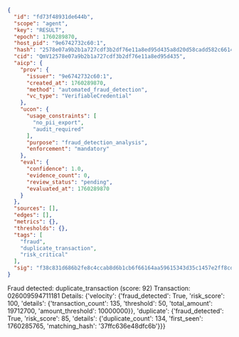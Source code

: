 ```json
{
  "id": "fd73f48931de644b",
  "scope": "agent",
  "key": "RESULT",
  "epoch": 1760289870,
  "host_pid": "9e6742732c60:1",
  "hash": "2578e07a9b2b1a727cdf3b2df76e11a8ed95d435a8d20d58cadd582c661418d7",
  "cid": "QmV12578e07a9b2b1a727cdf3b2df76e11a8ed95d435",
  "aicp": {
    "prov": {
      "issuer": "9e6742732c60:1",
      "created_at": 1760289870,
      "method": "automated_fraud_detection",
      "vc_type": "VerifiableCredential"
    },
    "ucon": {
      "usage_constraints": [
        "no_pii_export",
        "audit_required"
      ],
      "purpose": "fraud_detection_analysis",
      "enforcement": "mandatory"
    },
    "eval": {
      "confidence": 1.0,
      "evidence_count": 0,
      "review_status": "pending",
      "evaluated_at": 1760289870
    }
  },
  "sources": [],
  "edges": [],
  "metrics": {},
  "thresholds": {},
  "tags": [
    "fraud",
    "duplicate_transaction",
    "risk_critical"
  ],
  "sig": "f38c831d686b2fe8c4ccab8d6b1cb6f66164aa59615343d35c1457e2ff8cd99d"
}
```

Fraud detected: duplicate_transaction (score: 92)
Transaction: 026009594711181
Details: {'velocity': {'fraud_detected': True, 'risk_score': 100, 'details': {'transaction_count': 135, 'threshold': 50, 'total_amount': 19712700, 'amount_threshold': 10000000}}, 'duplicate': {'fraud_detected': True, 'risk_score': 85, 'details': {'duplicate_count': 134, 'first_seen': 1760285765, 'matching_hash': '37ffc636e48dfc6b'}}}